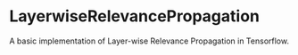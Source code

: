 # LayerwiseRelevancePropagation
A basic implementation of Layer-wise Relevance Propagation in Tensorflow.
